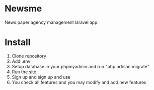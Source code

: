 # Newsme
News paper agency management laravel app

# Install
1. Clone repository
2. Add .env
3. Setup database in your phpmyadmin and run "php artisan migrate"
4. Run the site 
5. Sign up and sign up and use
6. You check all features and you may modify and add new features

